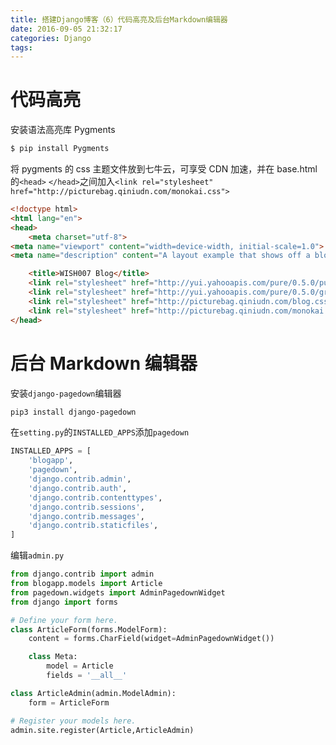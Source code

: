 ```yaml
---
title: 搭建Django博客（6）代码高亮及后台Markdown编辑器
date: 2016-09-05 21:32:17
categories: Django
tags:
---
```




# 代码高亮

安装语法高亮库 Pygments

```powershell
$ pip install Pygments
```


将 pygments 的 css 主题文件放到七牛云，可享受 CDN 加速，并在 base.html 的`<head>` `</head>`之间加入`<link rel="stylesheet" href="http://picturebag.qiniudn.com/monokai.css">`

```html
<!doctype html>
<html lang="en">
<head>
    <meta charset="utf-8">
<meta name="viewport" content="width=device-width, initial-scale=1.0">
<meta name="description" content="A layout example that shows off a blog page with a list of posts.">

    <title>WISH007 Blog</title>
    <link rel="stylesheet" href="http://yui.yahooapis.com/pure/0.5.0/pure-min.css">
    <link rel="stylesheet" href="http://yui.yahooapis.com/pure/0.5.0/grids-responsive-min.css">
    <link rel="stylesheet" href="http://picturebag.qiniudn.com/blog.css">
    <link rel="stylesheet" href="http://picturebag.qiniudn.com/monokai.css">
</head>
```

# 后台 Markdown 编辑器

安装`django-pagedown`编辑器

```powershell
pip3 install django-pagedown
```
在`setting.py`的`INSTALLED_APPS`添加`pagedown`
```python
INSTALLED_APPS = [
    'blogapp',
    'pagedown',
    'django.contrib.admin',
    'django.contrib.auth',
    'django.contrib.contenttypes',
    'django.contrib.sessions',
    'django.contrib.messages',
    'django.contrib.staticfiles',
]
```

编辑`admin.py`

```python
from django.contrib import admin
from blogapp.models import Article
from pagedown.widgets import AdminPagedownWidget
from django import forms

# Define your form here.
class ArticleForm(forms.ModelForm):
    content = forms.CharField(widget=AdminPagedownWidget())

    class Meta:
        model = Article
        fields = '__all__'

class ArticleAdmin(admin.ModelAdmin):
    form = ArticleForm

# Register your models here.
admin.site.register(Article,ArticleAdmin)
```
